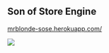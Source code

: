 ## Son of Store Engine

<a href="http://mrblonde-sose.herokuapp.com/">mrblonde-sose.herokuapp.com/</a>

<a href="https://codeclimate.com/github/jemaddux/son_of_store_engine"><img src="https://codeclimate.com/github/jemaddux/son_of_store_engine.png" /></a>




